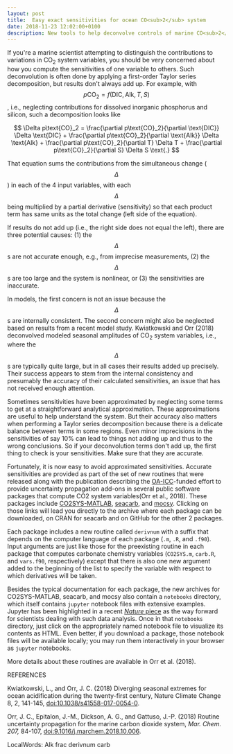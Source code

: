 ```yaml
---
layout: post
title:  Easy exact sensitivities for ocean CO<sub>2</sub> system
date: 2018-11-23 12:02:00+0100
description: New tools to help deconvolve controls of marine CO<sub>2</sub> variables
---
```


If you're a marine scientist attempting to distinguish the contributions to
variations in CO<sub>2</sub> system variables, you should be very concerned
about how you compute the sensitivities of one variable to others.
Such deconvolution is often done by applying a first-order Taylor
series decomposition, but results don't always add up.  For example,
with $$p\text{CO}_2 = f(\text{DIC}, \text{Alk}, T, S)$$, i.e.,
neglecting contributions for dissolved inorganic phosphorus and
silicon, such a decomposition looks like

$$
\Delta p\text{CO}_2 = \frac{\partial p\text{CO}_2}{\partial \text{DIC}} \Delta \text{DIC}
            + \frac{\partial p\text{CO}_2}{\partial \text{Alk}} \Delta \text{Alk}
	    + \frac{\partial p\text{CO}_2}{\partial T} \Delta T
	    + \frac{\partial p\text{CO}_2}{\partial S} \Delta S
\text{.}
$$

That equation sums the contributions from the simultaneous change
($$\Delta$$) in each of the 4 input variables, with each $$\Delta$$
being multiplied by a partial derivative (sensitivity) so that each
product term has same units as the total change (left side of the
equation).

If results do not add up (i.e., the right side does not equal the
left), there are three potential causes: (1) the $$\Delta$$s are not
accurate enough, e.g., from imprecise measurements, (2) the
$$\Delta$$s are too large and the system is nonlinear, or (3) the
sensitivities are inaccurate.

In models, the first concern is not an issue because the $$\Delta$$s
are internally consistent.  The second concern might also be neglected
based on results from a recent model study.  Kwiatkowski and Orr
(2018) deconvolved modeled seasonal amplitudes of CO<sub>2</sub>
system variables, i.e., where the $$\Delta$$s are typically quite
large, but in all cases their results added up precisely. Their
success appears to stem from the internal consistency and presumably
the accuracy of their calculated sensitivities, an issue that has not
received enough attention.

Sometimes sensitivities have been approximated by neglecting some
terms to get at a straightforward analytical approximation.  These
approximations are useful to help understand the system. But
their accuracy also matters when performing a Taylor series
decomposition because there is a delicate balance between terms in
some regions. Even minor imprecisions in the sensitivities of say 10%
can lead to things not adding up and thus to the wrong conclusions. So
if your deconvolution terms don't add up, the first thing to check is your
sensitivities. Make sure that they are accurate.

Fortunately, it is now easy to avoid approximated sensitivities.
Accurate sensitivities are provided as part of the set of new routines that
were released along with the publication describing the
[OA-ICC](https://www.iaea.org/services/oa-icc)-funded effort to
provide uncertainty propagation add-ons in several public software packages
that compute CO2 system variables(Orr et al., 2018). These packages include
[CO2SYS-MATLAB](https://github.com/jamesorr/CO2SYS-MATLAB),
[seacarb](http://CRAN.R-project.org/package=seacarb), and
[mocsy](https://github.com/jamesorr/mocsy). Clicking on those links
will lead you directly to the archive where each package can be
downloaded, on CRAN for seacarb and on GitHub for the other 2
packages.

Each package includes a new routine called `derivnum` with a suffix that
depends on the computer language of each package (`.m`, `.R`, and
`.f90`). Input arguments are just like those for the preexisting routine
in each package that computes carbonate chemistry variables
(`CO2SYS.m`, `carb.R`, and `vars.f90`, respectively) except that there
is also one new argument added to the beginning of the list to specify
the variable with respect to which derivatives will be taken.

Besides the typical documentation for each package, the new archives
for CO2SYS-MATLAB, seacarb, and mocsy also contain a `notebooks`
directory, which itself contains `jupyter` notebook files with
extensive examples.  Jupyter has been highlighted in a recent [*Nature*
piece](https://www.nature.com/articles/d41586-018-07196-1) as the way
forward for scientists dealing with such data analysis. Once in that
`notebooks` directory, just click on the appropriately named notebook
file to visualize its contents as HTML. Even better, if you download a
package, those notebook files will be available locally; you may run
them interactively in your browser as `jupyter` notebooks.

More details about these routines are available in Orr et al. (2018).


REFERENCES

Kwiatkowski, L., and Orr, J. C. (2018) Diverging seasonal extremes for
ocean acidification during the twenty-first century, Nature Climate
Change 8, 2, 141-145,
[doi:10.1038/s41558-017-0054-0](https://www.nature.com/articles/s41558-017-0054-0).

Orr, J. C., Epitalon, J.-M., Dickson, A. G., and Gattuso, J.-P. (2018) Routine uncertainty propagation for the marine carbon dioxide system, *Mar. Chem. 207,* 84-107, [doi:9.1016/j.marchem.2018.10.006](https://doi.org/10.1016/j.marchem.2018.10.006). 

LocalWords:  Alk frac derivnum carb
